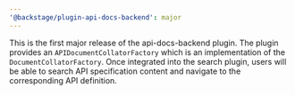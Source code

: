 ```yaml
---
'@backstage/plugin-api-docs-backend': major
---
```


This is the first major release of the api-docs-backend plugin. The plugin provides an `APIDocumentCollatorFactory` which is an implementation of the `DocumentCollatorFactory`. Once integrated into the search plugin, users will be able to search API specification content and navigate to the corresponding API definition.
